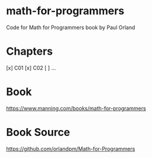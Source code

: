 # math-for-programmers
Code for Math for Programmers book by Paul Orland

# Chapters  

[x] C01
[x] C02
[ ] ...


# Book  
https://www.manning.com/books/math-for-programmers


# Book Source  
https://github.com/orlandpm/Math-for-Programmers

